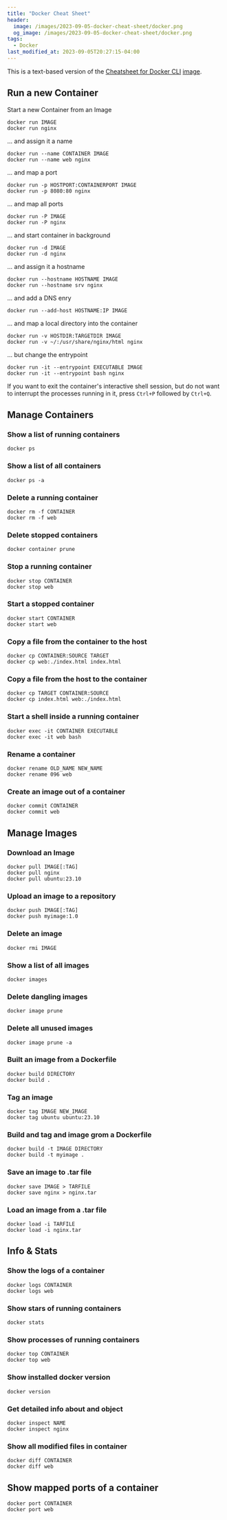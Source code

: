 ```yaml
---
title: "Docker Cheat Sheet"
header:
  image: /images/2023-09-05-docker-cheat-sheet/docker.png
  og_image: /images/2023-09-05-docker-cheat-sheet/docker.png
tags:
  - Docker
last_modified_at: 2023-09-05T20:27:15-04:00
---
```



This is a text-based version of the [Cheatsheet for Docker CLI](https://dockerlabs.collabnix.com/docker/cheatsheet/) [image](https://raw.githubusercontent.com/sangam14/dockercheatsheets/master/dockercheatsheet8.png).

## Run a new Container 

Start a new Container from an Image

```
docker run IMAGE 
docker run nginx
```

... and assign it a name

```
docker run --name CONTAINER IMAGE 
docker run --name web nginx
```

... and map a port

```
docker run -p HOSTPORT:CONTAINERPORT IMAGE 
docker run -p 8080:80 nginx
```

... and map all ports

```
docker run -P IMAGE 
docker run -P nginx
```

... and start container in background

```
docker run -d IMAGE
docker run -d nginx
```

... and assign it a hostname

```
docker run --hostname HOSTNAME IMAGE 
docker run --hostname srv nginx
```

... and add a DNS enry

```
docker run --add-host HOSTNAME:IP IMAGE 
```

... and map a local directory into the container

```
docker run -v HOSTDIR:TARGETDIR IMAGE
docker run -v ~/:/usr/share/nginx/html nginx 
```

... but change the entrypoint

```
docker run -it --entrypoint EXECUTABLE IMAGE
docker run -it --entrypoint bash nginx
```

If you want to exit the container's interactive shell session, but do not want to interrupt the processes running in it, press `Ctrl+P` followed by `Ctrl+Q`.


## Manage Containers 

### Show a list of running containers

```
docker ps
```

### Show a list of all containers

```
docker ps -a
```

### Delete a running container

```
docker rm -f CONTAINER
docker rm -f web
```

### Delete stopped containers

```
docker container prune
```

### Stop a running container

```
docker stop CONTAINER
docker stop web
```

### Start a stopped container

```
docker start CONTAINER
docker start web
```

### Copy a file from the container to the host

```
docker cp CONTAINER:SOURCE TARGET
docker cp web:./index.html index.html
```

### Copy a file from the host to the container

```
docker cp TARGET CONTAINER:SOURCE 
docker cp index.html web:./index.html 
```

### Start a shell inside a running container

```
docker exec -it CONTAINER EXECUTABLE
docker exec -it web bash
```

### Rename a container

```
docker rename OLD_NAME NEW_NAME
docker rename 096 web
```

### Create an image out of a container

```
docker commit CONTAINER
docker commit web
```




## Manage Images 

### Download an Image

``` 
docker pull IMAGE[:TAG] 
docker pull nginx
docker pull ubuntu:23.10
```

### Upload an image to a repository 

``` 
docker push IMAGE[:TAG] 
docker push myimage:1.0
```

### Delete an image

``` 
docker rmi IMAGE
```

### Show a list of all images

``` 
docker images
```

### Delete dangling images

``` 
docker image prune
```

### Delete all unused images

``` 
docker image prune -a
```

### Built an image from a Dockerfile

``` 
docker build DIRECTORY
docker build .
```

### Tag an image

``` 
docker tag IMAGE NEW_IMAGE
docker tag ubuntu ubuntu:23.10
```

### Build and tag and image grom a Dockerfile

``` 
docker build -t IMAGE DIRECTORY
docker build -t myimage .
```

### Save an image to .tar file

``` 
docker save IMAGE > TARFILE
docker save nginx > nginx.tar
```

### Load an image from a .tar file

``` 
docker load -i TARFILE
docker load -i nginx.tar
```


## Info & Stats

### Show the logs of a container

``` 
docker logs CONTAINER 
docker logs web
```

### Show stars of running containers

``` 
docker stats
```

### Show processes of running containers

``` 
docker top CONTAINER
docker top web
```

### Show installed docker version

``` 
docker version
```

### Get detailed info about and object

``` 
docker inspect NAME
docker inspect nginx
```
		 
### Show all modified files in container

``` 
docker diff CONTAINER
docker diff web
```
		 		 
## Show mapped ports of a container

``` 
docker port CONTAINER
docker port web
```				 